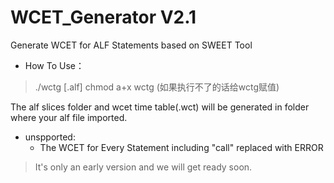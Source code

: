 # WCET_Generator V2.1
Generate WCET for ALF Statements based on SWEET Tool


- How To Use：
>./wctg [.alf]
>chmod a+x wctg       (如果执行不了的话给wctg赋值)

The alf slices folder and wcet time table(.wct) will be generated in folder where your alf file imported.

- unspported:
    - The WCET for Every Statement including "call" replaced with ERROR

>It's only an early version and we will get ready soon.
